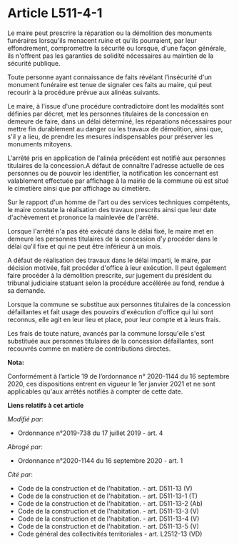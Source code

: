 # Article L511-4-1

Le maire peut prescrire la réparation ou la démolition des monuments funéraires lorsqu'ils menacent ruine et qu'ils
pourraient, par leur effondrement, compromettre la sécurité ou lorsque, d'une façon générale, ils n'offrent pas les garanties
de solidité nécessaires au maintien de la sécurité publique.

Toute personne ayant connaissance de faits révélant l'insécurité d'un monument funéraire est tenue de signaler ces faits au
maire, qui peut recourir à la procédure prévue aux alinéas suivants.

Le maire, à l'issue d'une procédure contradictoire dont les modalités sont définies par décret, met les personnes titulaires
de la concession en demeure de faire, dans un délai déterminé, les réparations nécessaires pour mettre fin durablement au
danger ou les travaux de démolition, ainsi que, s'il y a lieu, de prendre les mesures indispensables pour préserver les
monuments mitoyens.

L'arrêté pris en application de l'alinéa précédent est notifié aux personnes titulaires de la concession.A défaut de
connaître l'adresse actuelle de ces personnes ou de pouvoir les identifier, la notification les concernant est valablement
effectuée par affichage à la mairie de la commune où est situé le cimetière ainsi que par affichage au cimetière.

Sur le rapport d'un homme de l'art ou des services techniques compétents, le maire constate la réalisation des travaux
prescrits ainsi que leur date d'achèvement et prononce la mainlevée de l'arrêté.

Lorsque l'arrêté n'a pas été exécuté dans le délai fixé, le maire met en demeure les personnes titulaires de la concession
d'y procéder dans le délai qu'il fixe et qui ne peut être inférieur à un mois.

A défaut de réalisation des travaux dans le délai imparti, le maire, par décision motivée, fait procéder d'office à leur
exécution. Il peut également faire procéder à la démolition prescrite, sur jugement du président du tribunal judiciaire
statuant selon la procédure accélérée au fond, rendue à sa demande.

Lorsque la commune se substitue aux personnes titulaires de la concession défaillantes et fait usage des pouvoirs d'exécution
d'office qui lui sont reconnus, elle agit en leur lieu et place, pour leur compte et à leurs frais.

Les frais de toute nature, avancés par la commune lorsqu'elle s'est substituée aux personnes titulaires de la concession
défaillantes, sont recouvrés comme en matière de contributions directes.

**Nota:**

Conformément à  l’article 19 de l’ordonnance n° 2020-1144 du 16 septembre 2020, ces dispositions entrent en vigueur le 1er
janvier 2021 et ne sont applicables qu'aux arrêtés notifiés à compter de cette date.

**Liens relatifs à cet article**

_Modifié par_:

  - Ordonnance n°2019-738 du 17 juillet 2019 - art. 4

_Abrogé par_:

  - Ordonnance n°2020-1144 du 16 septembre 2020 - art. 1

_Cité par_:

  - Code de la construction et de l'habitation. - art. D511-13 (V)
  - Code de la construction et de l'habitation. - art. D511-13-1 (T)
  - Code de la construction et de l'habitation. - art. D511-13-2 (Ab)
  - Code de la construction et de l'habitation. - art. D511-13-3 (V)
  - Code de la construction et de l'habitation. - art. D511-13-4 (V)
  - Code de la construction et de l'habitation. - art. D511-13-5 (V)
  - Code général des collectivités territoriales - art. L2512-13 (VD)

